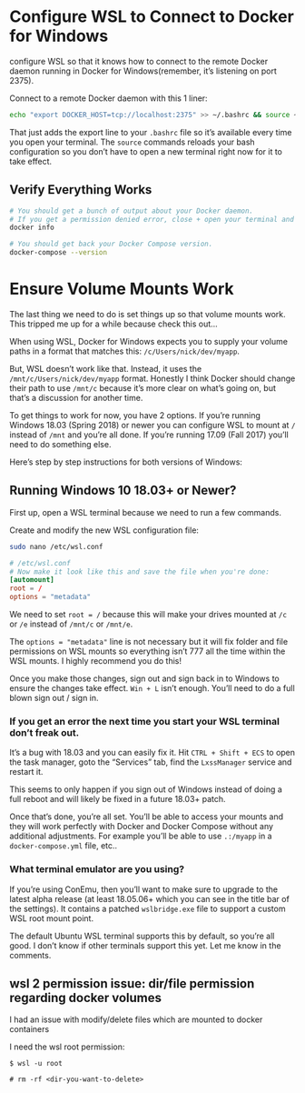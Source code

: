 # Configure WSL to Connect to Docker for Windows

configure WSL so that it knows how to connect to the remote Docker daemon running in Docker for Windows(remember, it’s listening on port 2375).

Connect to a remote Docker daemon with this 1 liner:

```sh
echo "export DOCKER_HOST=tcp://localhost:2375" >> ~/.bashrc && source ~/.bashrc
```

That just adds the export line to your `.bashrc` file so it’s available every time you open your terminal. The `source` commands reloads your bash configuration so you don’t have to open a new terminal right now for it to take effect.

## Verify Everything Works

```sh
# You should get a bunch of output about your Docker daemon.
# If you get a permission denied error, close + open your terminal and try again.
docker info

# You should get back your Docker Compose version.
docker-compose --version
```

# Ensure Volume Mounts Work

The last thing we need to do is set things up so that volume mounts work. This tripped me up for a while because check this out…

When using WSL, Docker for Windows expects you to supply your volume paths in a format that matches this: `/c/Users/nick/dev/myapp`.

But, WSL doesn’t work like that. Instead, it uses the `/mnt/c/Users/nick/dev/myapp` format. Honestly I think Docker should change their path to use `/mnt/c` because it’s more clear on what’s going on, but that’s a discussion for another time.

To get things to work for now, you have 2 options. If you’re running Windows 18.03 (Spring 2018) or newer you can configure WSL to mount at `/` instead of `/mnt` and you’re all done. If you’re running 17.09 (Fall 2017) you’ll need to do something else.

Here’s step by step instructions for both versions of Windows:

## Running Windows 10 18.03+ or Newer?

First up, open a WSL terminal because we need to run a few commands.

Create and modify the new WSL configuration file:

```sh
sudo nano /etc/wsl.conf
```

```conf
# /etc/wsl.conf
# Now make it look like this and save the file when you're done:
[automount]
root = /
options = "metadata"
```

We need to set `root = /` because this will make your drives mounted at `/c` or `/e` instead of `/mnt/c` or `/mnt/e`.

The `options = "metadata"` line is not necessary but it will fix folder and file permissions on WSL mounts so everything isn’t 777 all the time within the WSL mounts. I highly recommend you do this!

Once you make those changes, sign out and sign back in to Windows to ensure the changes take effect. `Win + L` isn’t enough. You’ll need to do a full blown sign out / sign in.

### If you get an error the next time you start your WSL terminal don’t freak out.

It’s a bug with 18.03 and you can easily fix it. Hit `CTRL + Shift + ECS` to open the task manager, goto the “Services” tab, find the `LxssManager` service and restart it.

This seems to only happen if you sign out of Windows instead of doing a full reboot and will likely be fixed in a future 18.03+ patch.

Once that’s done, you’re all set. You’ll be able to access your mounts and they will work perfectly with Docker and Docker Compose without any additional adjustments. For example you’ll be able to use `.:/myapp` in a `docker-compose.yml` file, etc..

### What terminal emulator are you using?

If you’re using ConEmu, then you’ll want to make sure to upgrade to the latest alpha release (at least 18.05.06+ which you can see in the title bar of the settings). It contains a patched `wslbridge.exe` file to support a custom WSL root mount point.

The default Ubuntu WSL terminal supports this by default, so you’re all good. I don’t know if other terminals support this yet. Let me know in the comments.

## wsl 2 permission issue: dir/file permission regarding docker volumes

I had an issue with modify/delete files which are mounted to docker containers

I need the wsl root permission:

```
$ wsl -u root

# rm -rf <dir-you-want-to-delete>
```
